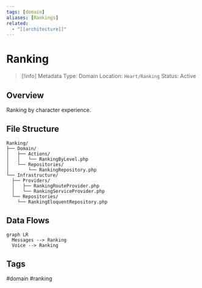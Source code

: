 ```yaml
---
tags: [domain]
aliases: [Rankings]
related:
  - "[[architecture]]"
---
```


# Ranking

> [!info] Metadata
> Type: Domain
> Location: `Heart/Ranking`
> Status: Active

## Overview
Ranking by character experience.

## File Structure
```
Ranking/
├── Domain/
│   ├── Actions/
│   │   └── RankingByLevel.php
│   └── Repositories/
│       └── RankingRepository.php
└── Infrastructure/
  ├── Providers/
  │   ├── RankingRouteProvider.php
  │   └── RankingServiceProvider.php
  └── Repositories/
    └── RankingEloquentRepository.php
```

## Data Flows
```mermaid
graph LR
  Messages --> Ranking
  Voice --> Ranking
```

## Tags
#domain #ranking
